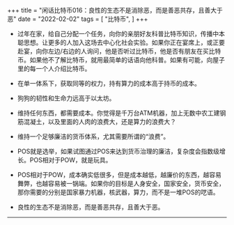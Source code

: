 +++
title = "闲话比特币016：良性的生态不是消除恶，而是善恶共存，且善大于恶"
date = "2022-02-02"
tags = [
    "比特币",
]
+++

* 过年在家，给自己分配一个任务，向你的亲朋好友科普比特币知识，传播中本聪思想。让更多的人加入这场去中心化社会实验。如果你正在宴席上，或正要赴宴，向你左边/右边的人询问，他是否听过比特币，他是否有朋友在买比特币。如果他不了解比特币，就用最简单的话语向他科普。如果有可能，向屋子里的每一个人介绍比特币。

* 在单一体系下，获取同等的权力，持有算力的成本高于持币的成本。

* 狗狗的韧性和生命力远高于以太坊。

* 维持任何东西，都需要成本。你觉得是千万台ATM机器，加上无数中农工建钢筋混凝土，以及里面的人肉的浪费大，还是算力的浪费大？

* 维持一个足够廉洁的货币体系，尤其需要所谓的“浪费”。

* POS就是选举，如果试图通过POS来达到货币治理的廉洁，复杂度会指数级增长。POS相对于POW，就是玩具。

* POS相对于POW，成本确实低很多，但是成本越低，越廉价的东西，越容易舞弊，也越容易被一锅端。如果你的目标是人身安全，国家安全，货币安全，那你需要的分别是国家暴力机器，核武器，算力，而不是一堆POS的呓语。

* 良性的生态不是消除恶，而是善恶共存，且善大于恶。

---